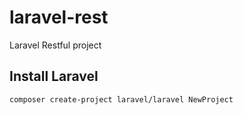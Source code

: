 # laravel-rest
Laravel Restful project

## Install Laravel
```
composer create-project laravel/laravel NewProject
```
